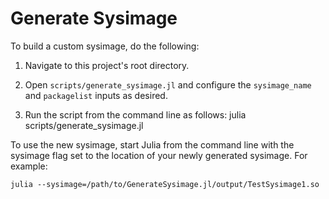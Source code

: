 # Generate Sysimage

To build a custom sysimage, do the following:

1. Navigate to this project's root directory.

2. Open `scripts/generate_sysimage.jl` and configure the `sysimage_name` and `packagelist` inputs as desired.

3. Run the script from the command line as follows:  julia scripts/generate_sysimage.jl

To use the new sysimage, start Julia from the command line with the sysimage flag set to the location of your newly generated sysimage.
For example:

```
julia --sysimage=/path/to/GenerateSysimage.jl/output/TestSysimage1.so
```